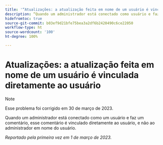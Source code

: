```yaml
---
title: '“Atualizações: a atualização feita em nome de um usuário é vinculada diretamente ao usuário”'
description: “Quando um administrador está conectado como usuário e faz um comentário, esse comentário é vinculado diretamente ao usuário, e não ao administrador em nome do usuário.”
hidefromtoc: true
source-git-commit: b03ef9d21bfe75bea3a2df6b2420490c6ce22050
workflow-type: ht
source-wordcount: '100'
ht-degree: 100%

---
```



# Atualizações: a atualização feita em nome de um usuário é vinculada diretamente ao usuário

>[!NOTE]
>
>Esse problema foi corrigido em 30 de março de 2023.

Quando um administrador está conectado como um usuário e faz um comentário, esse comentário é vinculado diretamente ao usuário, e não ao administrador em nome do usuário.

_Reportado pela primeira vez em 1 de março de 2023._

